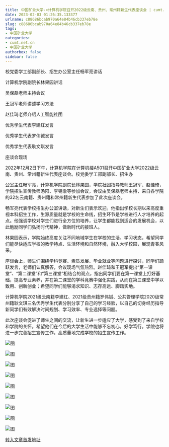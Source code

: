 ```yaml
---
title: 中国矿业大学->计算机学院召开2022级云南、贵州、常州籍新生代表座谈会 | cumt.net.cn
date: 2023-02-03 01:26:35.133377
urlname: c88686bcab970a64e84b46cb337eb78e
slug: c88686bcab970a64e84b46cb337eb78e
tags: 
- 中国矿业大学
categories:
- cumt.net.cn
- 中国矿业大学
authorbox: false
sidebar: false
---
```

校党委学工部副部长、招生办公室主任畅军亮讲话

计算机学院副院长林果园讲话

吴保磊老师主持会议

王冠军老师讲述学习方法

赵佳琦老师介绍人工智能社团  

优秀学生代表李建红发言  

优秀学生代表罗伟铖发言

优秀学生代表耿文琪发言

座谈会现场  

2022年12月2日下午，计算机学院在计算机楼A501召开中国矿业大学2022级云南、贵州、常州籍新生代表座谈会。校党委学工部副部长、招生办
<!--more-->
公室主任畅军亮，计算机学院副院长林果园，学院社团指导教师王冠军、赵佳琦，学院招生宣传教师汤阳、李锡渝等参加会议，会议由吴保磊老师主持，来自各学院的32名云南籍、贵州籍和常州籍新生代表参加了此次座谈会。

畅军亮代表学校招生办公室讲话，对新生们表示欢迎。他指出学校长期以来高度重视本科招生工作，生源质量就是学校的生命线，招生环节是学校进行人才培养的起点。他强调学校对学生们进行全方位的培养，让学生都能找到适合的发展机会，以此勉励同学们弘扬时代精神，做新时代的接班人。

林果园表示，学院始终高度关注不同地域学生在学校的生活、学习状态，希望同学们能尽快适应学校的教学特点、生活环境和自然环境，融入大学校园，展现青春风采。

座谈会上，师生们围绕学科竞赛、素质发展、毕业就业等问题进行探讨，同学们踊跃发言，老师们认真解答，会议现场气氛热烈。赵佳琦和王冠军提出“第一课堂”、“第二课堂”和“第三课堂”相结合的观点，指出同学们要在第一课堂上打好基础，提高专业素养，并在第二课堂的学科竞赛中强化实践，从而在第三课堂中学以致用、创新创业；希望同学们能够渴求知识、志存高远、脚踏实地。

计算机学院2021级云南籍李建红、2021级贵州籍罗伟铖、公共管理学院2020级常州籍耿文琪三名优秀学生代表分别分享了自己的学习经验，以自己的切身经历指导新同学们有效解决时间规划、学习效率、专业选择等问题。

此次座谈会促进了师生之间的交流，让新生进一步适应了大学，感受到了来自学校和学院的关怀。希望他们在今后的大学生活中能够不忘初心，好学笃行。学院也将进一步完善招生宣传工作，高质量地完成学校的招生宣传工作。

![图](https://xwzx.cumt.edu.cn/_upload/article/images/02/be/582069df47b3ad04fa810a322938/9a06324e-3ea2-4f15-90b8-dc728dbfeee0.png)

![图](https://xwzx.cumt.edu.cn/_upload/article/images/02/be/582069df47b3ad04fa810a322938/ae743dee-3a67-46f8-a591-14bd35ed77df.png)

![图](https://xwzx.cumt.edu.cn/_upload/article/images/02/be/582069df47b3ad04fa810a322938/e83d8751-8a40-4d1c-b83b-b6b9d4a69847.png)

![图](https://xwzx.cumt.edu.cn/_upload/article/images/02/be/582069df47b3ad04fa810a322938/b2f7041a-76e2-4866-865b-104831415882.png)

![图](https://xwzx.cumt.edu.cn/_upload/article/images/02/be/582069df47b3ad04fa810a322938/50dae928-303d-4500-a764-61d9ca580f6a.png)

![图](https://xwzx.cumt.edu.cn/_upload/article/images/02/be/582069df47b3ad04fa810a322938/e339a06e-ff61-4908-a5ed-93d5c5880c2a.png)

![图](https://xwzx.cumt.edu.cn/_upload/article/images/02/be/582069df47b3ad04fa810a322938/c9e09df9-21b9-4c3c-a6e7-93706b19723f.png)

![图](https://xwzx.cumt.edu.cn/_upload/article/images/02/be/582069df47b3ad04fa810a322938/efad92ad-3b2c-460b-888f-1266eea19fff.png)

![图](https://xwzx.cumt.edu.cn/_upload/article/images/02/be/582069df47b3ad04fa810a322938/538c28fc-04d0-4986-8140-b711f61933b8.png)

[转入文章首发地址](https://xwzx.cumt.edu.cn/bc/5f/c523a638047/page.htm)